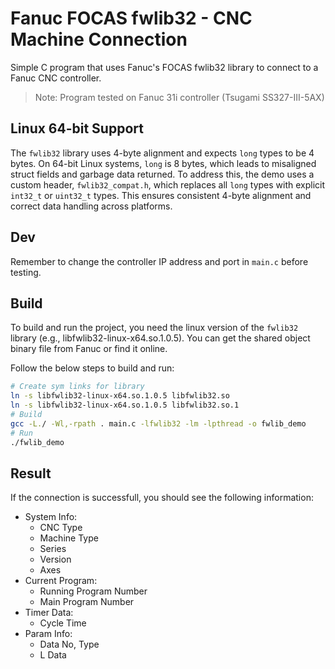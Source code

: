 # Fanuc FOCAS fwlib32 - CNC Machine Connection
Simple C program that uses Fanuc's FOCAS fwlib32 library to connect to a Fanuc CNC controller.

> Note: Program tested on Fanuc 31i controller (Tsugami SS327-III-5AX)

## Linux 64-bit Support 
The `fwlib32` library uses 4-byte alignment and expects `long` types to be 4 bytes. On 64-bit Linux systems, `long` is 8 bytes, which leads to misaligned struct fields and garbage data returned. To address this, the demo uses a custom header, `fwlib32_compat.h`, which replaces all `long` types with explicit `int32_t` or `uint32_t` types. This ensures consistent 4-byte alignment and correct data handling across platforms.

## Dev
Remember to change the controller IP address and port in `main.c` before testing.

## Build
To build and run the project, you need the linux version of the `fwlib32` library (e.g., libfwlib32-linux-x64.so.1.0.5). You can get the shared object binary file from Fanuc or find it online.

Follow the below steps to build and run:
```sh
# Create sym links for library
ln -s libfwlib32-linux-x64.so.1.0.5 libfwlib32.so
ln -s libfwlib32-linux-x64.so.1.0.5 libfwlib32.so.1
# Build
gcc -L./ -Wl,-rpath . main.c -lfwlib32 -lm -lpthread -o fwlib_demo
# Run
./fwlib_demo
```

## Result
If the connection is successfull, you should see the following information:
- System Info:
    - CNC Type
    - Machine Type
    - Series
    - Version
    - Axes
- Current Program:
    - Running Program Number
    - Main Program Number
- Timer Data:
    - Cycle Time
- Param Info:
    - Data No, Type
    - L Data